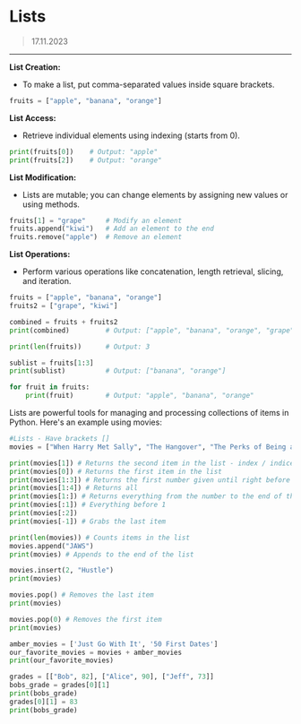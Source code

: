 # Lists
> 17.11.2023
---

**List Creation:**
- To make a list, put comma-separated values inside square brackets.

```python
fruits = ["apple", "banana", "orange"]
```

**List Access:**
- Retrieve individual elements using indexing (starts from 0).

```python
print(fruits[0])    # Output: "apple"
print(fruits[2])    # Output: "orange"
```

**List Modification:**
- Lists are mutable; you can change elements by assigning new values or using methods.

```python
fruits[1] = "grape"     # Modify an element
fruits.append("kiwi")   # Add an element to the end
fruits.remove("apple")  # Remove an element
```

**List Operations:**
- Perform various operations like concatenation, length retrieval, slicing, and iteration.

```python
fruits = ["apple", "banana", "orange"]
fruits2 = ["grape", "kiwi"]

combined = fruits + fruits2
print(combined)         # Output: ["apple", "banana", "orange", "grape", "kiwi"]

print(len(fruits))      # Output: 3

sublist = fruits[1:3]
print(sublist)          # Output: ["banana", "orange"]

for fruit in fruits:
    print(fruit)        # Output: "apple", "banana", "orange"
```

Lists are powerful tools for managing and processing collections of items in Python. Here's an example using movies:

```python
#Lists - Have brackets []
movies = ["When Harry Met Sally", "The Hangover", "The Perks of Being a Wallflower", "The Exorcist"]

print(movies[1]) # Returns the second item in the list - index / indices
print(movies[0]) # Returns the first item in the list
print(movies[1:3]) # Returns the first number given until right before the last number given
print(movies[1:4]) # Returns all 
print(movies[1:]) # Returns everything from the number to the end of the list
print(movies[:1]) # Everything before 1
print(movies[:2])
print(movies[-1]) # Grabs the last item

print(len(movies)) # Counts items in the list
movies.append("JAWS")
print(movies) # Appends to the end of the list

movies.insert(2, "Hustle")
print(movies)

movies.pop() # Removes the last item
print(movies)

movies.pop(0) # Removes the first item 
print(movies)

amber_movies = ['Just Go With It', '50 First Dates']
our_favorite_movies = movies + amber_movies
print(our_favorite_movies)

grades = [["Bob", 82], ["Alice", 90], ["Jeff", 73]]
bobs_grade = grades[0][1]
print(bobs_grade)
grades[0][1] = 83
print(bobs_grade)
```
